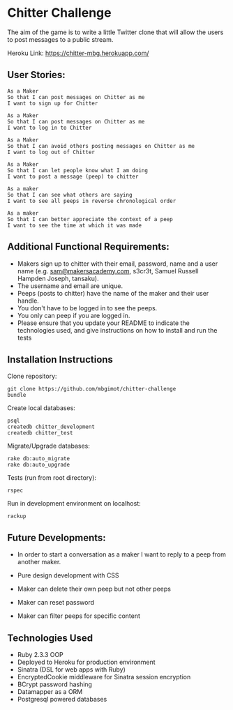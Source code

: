 Chitter Challenge
=================

The aim of the game is to write a little Twitter clone that will allow the users to post messages to a public stream.

Heroku Link:
https://chitter-mbg.herokuapp.com/

User Stories:
-------
```
As a Maker
So that I can post messages on Chitter as me
I want to sign up for Chitter

As a Maker
So that I can post messages on Chitter as me
I want to log in to Chitter

As a Maker
So that I can avoid others posting messages on Chitter as me
I want to log out of Chitter

As a Maker
So that I can let people know what I am doing  
I want to post a message (peep) to chitter

As a maker
So that I can see what others are saying  
I want to see all peeps in reverse chronological order

As a maker
So that I can better appreciate the context of a peep
I want to see the time at which it was made
```

Additional Functional Requirements:
------
* Makers sign up to chitter with their email, password, name and a user name (e.g. sam@makersacademy.com, s3cr3t, Samuel Russell Hampden Joseph, tansaku).
* The username and email are unique.
* Peeps (posts to chitter) have the name of the maker and their user handle.
* You don't have to be logged in to see the peeps.
* You only can peep if you are logged in.
* Please ensure that you update your README to indicate the technologies used, and give instructions on how to install and run the tests

Installation Instructions
-----------
Clone repository:
```
git clone https://github.com/mbgimot/chitter-challenge  
bundle
```

Create local databases:
```
psql
createdb chitter_development
createdb chitter_test
```

Migrate/Upgrade databases:
```
rake db:auto_migrate
rake db:auto_upgrade
```

Tests (run from root directory):
```
rspec
```

Run in development environment on localhost:
```
rackup
```

Future Developments:
-----
* In order to start a conversation as a maker I want to reply to a peep from another maker.

* Pure design development with CSS

* Maker can delete their own peep but not other peeps

* Maker can reset password

* Maker can filter peeps for specific content

Technologies Used
-----------
* Ruby 2.3.3 OOP
* Deployed to Heroku for production environment
* Sinatra (DSL for web apps with Ruby)
* EncryptedCookie middleware for Sinatra session encryption
* BCrypt password hashing
* Datamapper as a ORM
* Postgresql powered databases
